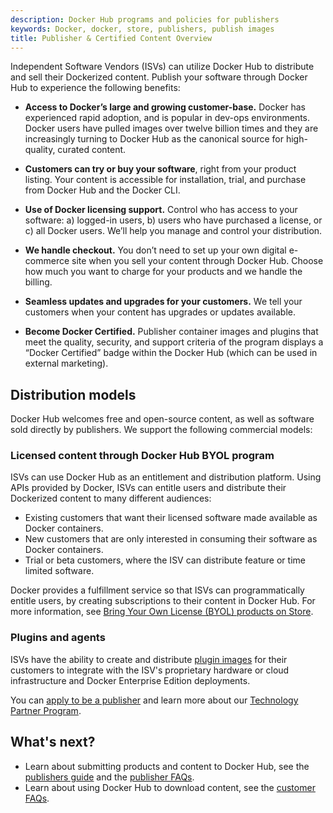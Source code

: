 ```yaml
---
description: Docker Hub programs and policies for publishers
keywords: Docker, docker, store, publishers, publish images
title: Publisher & Certified Content Overview
---
```


Independent Software Vendors (ISVs) can utilize Docker Hub to distribute and
sell their Dockerized content. Publish your software through Docker Hub to
experience the following benefits:

* **Access to Docker’s large and growing customer-base.** Docker has experienced
  rapid adoption, and is popular in dev-ops environments. Docker users have
  pulled images over twelve billion times and they are increasingly turning to
  Docker Hub as the canonical source for high-quality, curated content.

* **Customers can try or buy your software**, right from your product listing.
  Your content is accessible for installation, trial, and purchase from
  Docker Hub and the Docker CLI.

* **Use of Docker licensing support.** Control who has access to your software:
  a) logged-in users, b) users who have purchased a license, or c) all Docker
  users. We’ll help you manage and control your distribution.

* **We handle checkout.** You don’t need to set up your own digital
  e-commerce site when you sell your content through Docker Hub. Choose
  how much you want to charge for your products and we handle the billing.

* **Seamless updates and upgrades for your customers.** We tell your customers
  when your content has upgrades or updates available.

* **Become Docker Certified.** Publisher container images and plugins that meet
  the quality, security, and support criteria of the program displays a
  “Docker Certified” badge within the Docker Hub (which can be used in
  external marketing).

## Distribution models

Docker Hub welcomes free and open-source content, as well as software sold
directly by publishers. We support the following commercial models:

### Licensed content through Docker Hub BYOL program

ISVs can use Docker Hub as an entitlement and distribution platform. Using
APIs provided by Docker, ISVs can entitle users and distribute their Dockerized
content to many different audiences:
* Existing customers that want their licensed software made available as Docker containers.
* New customers that are only interested in consuming their software as Docker containers.
* Trial or beta customers, where the ISV can distribute feature or time limited software.

Docker provides a fulfillment service so that ISVs can programmatically entitle
users, by creating subscriptions to their content in Docker Hub. For more
information, see [Bring Your Own License (BYOL) products on Store](byol.md).

### Plugins and agents

ISVs have the ability to create and distribute [plugin images](https://hub.docker.com/search?certification_status=certified&q=&type=plugin) for their customers to integrate with the ISV's proprietary hardware or cloud infrastructure and Docker Enterprise Edition deployments.

You can [apply to be a publisher](https://goto.docker.com/partners) and learn more about our [Technology Partner Program](https://www.docker.com/partners/partner-program#/technology_partner).

## What's next?

* Learn about submitting products and content to Docker Hub, see the [publishers guide](publish.md) and the [publisher FAQs](publisher_faq.md).
* Learn about using Docker Hub to download content, see the [customer FAQs](customer_faq.md).
